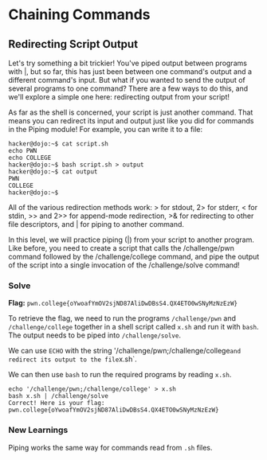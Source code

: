 # Chaining Commands

## Redirecting Script Output
Let's try something a bit trickier! You've piped output between programs with |, but so far, this has just been between one command's output and a different command's input. But what if you wanted to send the output of several programs to one command? There are a few ways to do this, and we'll explore a simple one here: redirecting output from your script!

As far as the shell is concerned, your script is just another command. That means you can redirect its input and output just like you did for commands in the Piping module! For example, you can write it to a file:
```
hacker@dojo:~$ cat script.sh
echo PWN
echo COLLEGE
hacker@dojo:~$ bash script.sh > output
hacker@dojo:~$ cat output
PWN
COLLEGE
hacker@dojo:~$
```
All of the various redirection methods work: > for stdout, 2> for stderr, < for stdin, >> and 2>> for append-mode redirection, >& for redirecting to other file descriptors, and | for piping to another command.

In this level, we will practice piping (|) from your script to another program. Like before, you need to create a script that calls the /challenge/pwn command followed by the /challenge/college command, and pipe the output of the script into a single invocation of the /challenge/solve command!

### Solve
**Flag:** `pwn.college{oYwoafYmOV2sjND87AliDwDBsS4.QX4ETO0wSNyMzNzEzW}`

To retrieve the flag, we need to run the programs `/challenge/pwn` and `/challenge/college` together in a shell script called `x.sh` and run it with `bash`. The output needs to be piped into `/challenge/solve`.

We can use `ECHO` with the string '/challenge/pwn;/challenge/college` and redirect its output to the file `x.sh`.

We can then use `bash` to run the required programs by reading `x.sh`.

```
echo '/challenge/pwn;/challenge/college' > x.sh
bash x.sh | /challenge/solve
Correct! Here is your flag:
pwn.college{oYwoafYmOV2sjND87AliDwDBsS4.QX4ETO0wSNyMzNzEzW}
```
### New Learnings

Piping works the same way for commands read from `.sh` files.